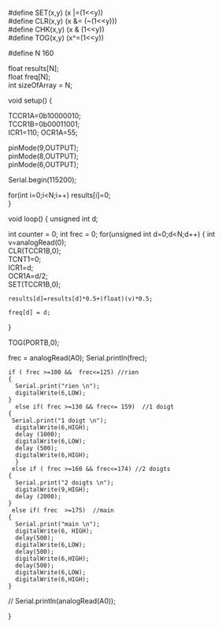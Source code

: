 # 
#define SET(x,y) (x |=(1<<y))				
#define CLR(x,y) (x &= (~(1<<y)))       	
#define CHK(x,y) (x & (1<<y))           		
#define TOG(x,y) (x^=(1<<y))            		



#define N 160  

float results[N];           
float freq[N];           
int sizeOfArray = N;

 
   
   

void setup()
{
  
  
  TCCR1A=0b10000010;        
  TCCR1B=0b00011001;        
  ICR1=110;
  OCR1A=55;

  pinMode(9,OUTPUT);        
  pinMode(8,OUTPUT);        
  pinMode(6,OUTPUT);

  Serial.begin(115200);

  for(int i=0;i<N;i++)
    results[i]=0;        
}

void loop()
{
  unsigned int d;

  int counter = 0;
  int frec = 0;
  for(unsigned int d=0;d<N;d++)
  {
    int v=analogRead(0);   
    CLR(TCCR1B,0);         
    TCNT1=0;               
    ICR1=d;                
    OCR1A=d/2;             
    SET(TCCR1B,0);          

    results[d]=results[d]*0.5+(float)(v)*0.5; 
   
    freq[d] = d;
    
  }


  TOG(PORTB,0);            
  
  frec = analogRead(A0);
  Serial.println(frec);
    
    if ( frec >=100 &&  frec<=125) //rien
    {
      Serial.print("rien \n");
      digitalWrite(6,LOW);
    }
      else if( frec >=130 && frec<= 159)  //1 doigt
    {
     Serial.print("1 doigt \n");
      digitalWrite(6,HIGH);
      delay (1000);
      digitalWrite(6,LOW);
      delay (500);
      digitalWrite(6,HIGH);
      }
     else if ( frec >=160 && frec<=174) //2 doigts
    {
      Serial.print("2 doigts \n");
      digitalWrite(9,HIGH);
      delay (2000);
    }
     else if( frec  >=175)  //main
    {
      Serial.print("main \n");
      digitalWrite(6, HIGH);
      delay(500);
      digitalWrite(6,LOW);
      delay(500);
      digitalWrite(6,HIGH);
      delay(500);
      digitalWrite(6,LOW);
      digitalWrite(6,HIGH);
    }
    
    
// Serial.println(analogRead(A0));
  
}
   
